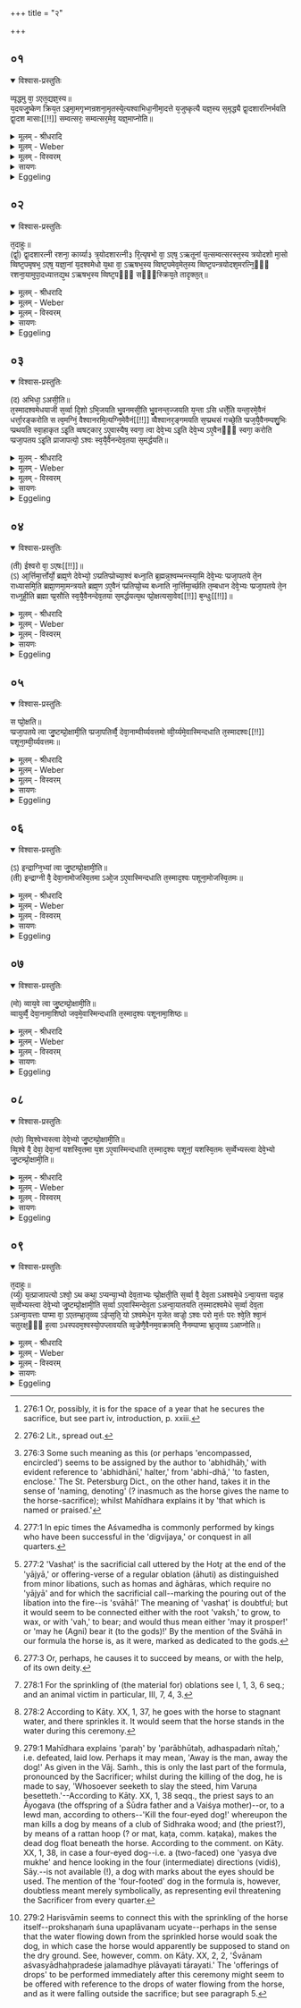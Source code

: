 +++
title = "२"

+++


## ०१


<details open><summary>विश्वास-प्रस्तुतिः</summary>

व्यृद्धमु वा᳘ ऽएत᳘द्यज्ञ᳘स्य॥  
य᳘दयजु᳘ष्केण क्रिय᳘त ऽइमा᳘मगृभ्णन्रशना᳘मृतस्ये᳘त्यश्वाभिधा᳘नीमा᳘दत्ते य᳘जुष्कृत्यै यज्ञ᳘स्य स᳘मृद्ध्यै द्वा᳘दशारत्निर्भवति द्वा᳘दश मासाः[[!!]] सम्वत्सरः᳘ सम्वत्सर᳘मेव᳘ यज्ञ᳘माप्नोति॥
</details>

<details><summary>मूलम् - श्रीधरादि</summary>

व्यृद्धमु वा᳘ ऽएत᳘द्यज्ञ᳘स्य॥  
य᳘दयजु᳘ष्केण क्रिय᳘त ऽइमा᳘मगृभ्णन्रशना᳘मृतस्ये᳘त्यश्वाभिधा᳘नीमा᳘दत्ते य᳘जुष्कृत्यै यज्ञ᳘स्य स᳘मृद्ध्यै द्वा᳘दशारत्निर्भवति द्वा᳘दश मासाः[[!!]] सम्वत्सरः᳘ सम्वत्सर᳘मेव᳘ यज्ञ᳘माप्नोति॥
</details>

<details><summary>मूलम् - Weber</summary>

व्यृद्धमु वा᳘ऽएत᳘द्यज्ञ᳘स्य॥  
य᳘दयजु᳘ष्केण क्रिय᳘तऽइमा᳘मगृम्णन्रशना᳘मृतस्ये᳘त्यश्वाभिधा᳘नीमा᳘दत्ते य᳘जुष्कृत्यै यज्ञ᳘स्य स᳘मृद्ध्यै द्वा᳘दशारत्निर्भवति द्वा᳘दश मा᳘साः संवत्सरः᳘ संवत्सर᳘मेव᳘ यज्ञ᳘माप्नोति॥
</details>

<details><summary>मूलम् - विस्वरम्</summary>


</details>

<details><summary>सायणः</summary>

…
</details>

<details><summary>Eggeling</summary>

1. Now, unsuccessful in the sacrifice, assuredly, is what is performed without a formula. (With Vāj. S. XXII, 2,) 'This rope did they take, at the first age of the truth, [the sages, at the rites: it hath been with us at this Soma-sacrifice, declaring the course in the gaining of the truth],' he takes the halter of the horse in order to supply a formula for the success of the sacrifice. It (the rope) is twelve cubits long,--twelve months make a year: it is the year, the sacrifice [^egg_687], he secures.

[^egg_687]: 276:1 Or, possibly, it is for the space of a year that he secures the sacrifice, but see part iv, introduction, p. xxiii.
</details>


## ०२


<details open><summary>विश्वास-प्रस्तुतिः</summary>

त᳘दाहुः॥  
(र्द्वा᳘) द्वा᳘दशारत्नी रशना᳘ कार्य्या३ त्र᳘योदशारत्नी३ रि᳘त्यृषभो वा᳘ ऽएष᳘ ऽऋतूनां य᳘त्सम्वत्सरस्त᳘स्य त्रयोदशो मा᳘सो व्विष्ट᳘पमृषभ᳘ ऽएष᳘ यज्ञा᳘नां य᳘दश्वमेधो य᳘था वा᳘ ऽऋषभ᳘स्य व्विष्ट᳘पमेव᳘मेत᳘स्य व्विष्ट᳘पन्त्रयोदश᳘मरत्नि᳘ᳫँ᳘ रशना᳘यामुपा᳘दध्यात्तद्य᳘थ ऽऋषभ᳘स्य व्विष्ट᳘पᳫँ᳭ सᳫँ᳭स्क्रिय᳘ते तादृक्त᳘त्॥
</details>

<details><summary>मूलम् - श्रीधरादि</summary>

त᳘दाहुः॥  
(र्द्वा᳘) द्वा᳘दशारत्नी रशना᳘ कार्य्या३ त्र᳘योदशारत्नी३ रि᳘त्यृषभो वा᳘ ऽएष᳘ ऽऋतूनां य᳘त्सम्वत्सरस्त᳘स्य त्रयोदशो मा᳘सो व्विष्ट᳘पमृषभ᳘ ऽएष᳘ यज्ञा᳘नां य᳘दश्वमेधो य᳘था वा᳘ ऽऋषभ᳘स्य व्विष्ट᳘पमेव᳘मेत᳘स्य व्विष्ट᳘पन्त्रयोदश᳘मरत्नि᳘ᳫँ᳘ रशना᳘यामुपा᳘दध्यात्तद्य᳘थ ऽऋषभ᳘स्य व्विष्ट᳘पᳫँ᳭ सᳫँ᳭स्क्रिय᳘ते तादृक्त᳘त्॥
</details>

<details><summary>मूलम् - Weber</summary>

त᳘दाहुः॥  
द्वा᳘दशारत्नी रशना᳘ कार्या३ त्र᳘योदशारत्नी३रि᳘त्यृषभो वा᳘ऽएष᳘ ऋतूनां य᳘त्संवत्सरस्त᳘स्य त्रयोदशो मा᳘सो विष्ट᳘पमृषभ᳘ एष᳘ यज्ञा᳘नां य᳘दश्वमेधो य᳘था वा᳘ऽऋषभ᳘स्य विष्ट᳘पमेव᳘मेत᳘स्य विष्ट᳘पं त्रयोदश᳘मरत्नि᳘ᳫं᳘ रशना᳘यामुपा᳘दध्यात्तद्य᳘थऽऋषभ᳘स्य विष्ट᳘पᳫं सᳫंस्त्रिय᳘ते तादृक्त᳘त् ॥
</details>

<details><summary>मूलम् - विस्वरम्</summary>


</details>

<details><summary>सायणः</summary>

…
</details>

<details><summary>Eggeling</summary>

2. Concerning this they say, 'Is the rope to be made twelve cubits long, or thirteen cubits long?' Well, that year is the bull among the seasons, and the thirteenth (or intercalary) month is an excrescence of the year; and this Aśvamedha is the bull among sacrifices; and inasmuch as the bull has an excrescence (hump), one may add on a thirteenth cubit to the rope as an excrescence to this (Aśvamedha): even as the bull's hump is attached [^egg_688] (to his back), suchlike would this be.

[^egg_688]: 276:2 Lit., spread out.
</details>


## ०३


<details open><summary>विश्वास-प्रस्तुतिः</summary>

(द) अभिधा᳘ ऽअसी᳘ति॥  
त᳘स्मादश्वमेधयाजी स᳘र्व्वा दि᳘शो ऽभि᳘जयति भु᳘वनमसी᳘ति भु᳘वनन्त᳘ज्जयति य᳘न्ता ऽसि धर्त्ते᳘ति यन्ता᳘रमे᳘वैनं धर्त्ता᳘रङ्करोति स त्व᳘मग्निं᳘ वैश्वानरमि᳘त्यग्नि᳘मेवैनं[[!!]] व्वैश्वानर᳘ङ्गमयति स᳘प्प्रथसं गच्छे᳘ति प्प्रज᳘यै᳘वैनम्पशु᳘भिः प्प्रथयति स्वा᳘हाकृत ऽइ᳘ति व्वषट्कार᳘ ऽए᳘वास्यैष᳘ स्वगा᳘ त्वा देवे᳘भ्य ऽइ᳘ति देवे᳘भ्य ऽए᳘वैनᳫँ᳭ स्वगा᳘ करोति प्प्रजा᳘पतय ऽइ᳘ति प्राजापत्यो᳘ ऽश्वः स्व᳘यै᳘वैनन्देव᳘तया स᳘मर्द्धयति॥
</details>

<details><summary>मूलम् - श्रीधरादि</summary>

(द) अभिधा᳘ ऽअसी᳘ति॥  
त᳘स्मादश्वमेधयाजी स᳘र्व्वा दि᳘शो ऽभि᳘जयति भु᳘वनमसी᳘ति भु᳘वनन्त᳘ज्जयति य᳘न्ता ऽसि धर्त्ते᳘ति यन्ता᳘रमे᳘वैनं धर्त्ता᳘रङ्करोति स त्व᳘मग्निं᳘ वैश्वानरमि᳘त्यग्नि᳘मेवैनं[[!!]] व्वैश्वानर᳘ङ्गमयति स᳘प्प्रथसं गच्छे᳘ति प्प्रज᳘यै᳘वैनम्पशु᳘भिः प्प्रथयति स्वा᳘हाकृत ऽइ᳘ति व्वषट्कार᳘ ऽए᳘वास्यैष᳘ स्वगा᳘ त्वा देवे᳘भ्य ऽइ᳘ति देवे᳘भ्य ऽए᳘वैनᳫँ᳭ स्वगा᳘ करोति प्प्रजा᳘पतय ऽइ᳘ति प्राजापत्यो᳘ ऽश्वः स्व᳘यै᳘वैनन्देव᳘तया स᳘मर्द्धयति॥
</details>

<details><summary>मूलम् - Weber</summary>

अभिधा᳘ असी᳘ति॥  
त᳘स्मादश्वमेधयाजी स᳘र्वा दिॗशोऽभि᳘जयति भु᳘वनमसी᳘ति भु᳘वनं त᳘ज्जयति यॗन्तासि धर्ते᳘ति यन्ता᳘रमेॗवैनं धर्ता᳘रं करोति स त्व᳘मग्निं᳘ वैश्वानरमि᳘त्यग्नि᳘मेॗवैनं वैश्वानरं᳘ गमयति स᳘प्रथसं गछे᳘ति प्रज᳘यैॗवैनं पशु᳘भिः प्रथयति स्वा᳘हाकृत इ᳘ति वषट्कार᳘ एॗवास्यैष᳘ स्वगा᳘ त्वा देवे᳘भ्य इ᳘ति देवे᳘भ्य एॗवैनᳫं स्वगा᳘ करोति प्रजा᳘पतयऽइ᳘ति प्राजापत्यो᳘ऽश्वः स्व᳘यैॗवैनं देव᳘तया स᳘मर्धयति॥
</details>

<details><summary>मूलम् - विस्वरम्</summary>


</details>

<details><summary>सायणः</summary>

…
</details>

<details><summary>Eggeling</summary>

3. [He puts the halter on the horse, with Vāj. S. XXII, 3, 4,] 'Encompassing [^egg_689] thou art,'--

[^egg_689]: 276:3 Some such meaning as this (or perhaps 'encompassed, encircled') seems to be assigned by the author to 'abhidhāḥ,' with evident reference to 'abhidhānī,' halter,' from 'abhi-dhā,' 'to fasten, enclose.' The St. Petersburg Dict., on the other hand, takes it in the sense of 'naming, denoting' (? inasmuch as the horse gives the name to the horse-sacrifice); whilst Mahīdhara explains it by 'that which is named or praised.'

therefore the offerer of the Aśvamedha conquers all the quarters [^egg_690];--'the world thou art,'--the world he thus conquers;--'a ruler thou art, an upholder,'--he thus makes him a ruler and upholder;--'go thou unto Agni Vaiśvānara,'--he thus makes him go to Agni Vaiśvānara (the friend of all men);--'of wide extent,'--he thus causes him to extend in offspring and cattle;--'consecrated by Svāhā (hail!),'--this is the Vashaṭ-call [^egg_691] for it;--'good speed (to) thee for the gods!'--he thus makes it of good speed for the gods;--'for Prajāpati,'--the horse is sacred to Prajāpati: he thus supplies [^egg_692] it with his own deity.

[^egg_690]: 277:1 In epic times the Aśvamedha is commonly performed by kings who have been successful in the 'digvijaya,' or conquest in all quarters.

[^egg_691]: 277:2 'Vashaṭ' is the sacrificial call uttered by the Hotr̥ at the end of the 'yājyā,' or offering-verse of a regular oblation (āhuti) as distinguished from minor libations, such as homas and āghāras, which require no 'yājyā' and for which the sacrificial call--marking the pouring out of the libation into the fire--is 'svāhā!' The meaning of 'vashaṭ' is doubtful; but it would seem to be connected either with the root 'vaksh,' to grow, to wax, or with 'vah,' to bear; and would thus mean either 'may it prosper!' or 'may he (Agni) bear it (to the gods)!' By the mention of the Svāhā in our formula the horse is, as it were, marked as dedicated to the gods.

[^egg_692]: 277:3 Or, perhaps, he causes it to succeed by means, or with the help, of its own deity.
</details>


## ०४


<details open><summary>विश्वास-प्रस्तुतिः</summary>

(ती) ईश्वरो वा᳘ ऽएषः[[!!]]॥  
(ऽ) आ᳘र्त्तिमा᳘र्त्तोर्यो᳘ ब्रह्म᳘णे देवेभ्यो᳘ ऽप्प्रतिप्प्रोच्या᳘श्वं बध्ना᳘ति ब्र᳘ह्मन्न᳘श्वम्भन्त्स्या᳘मि देवे᳘भ्यः प्प्रजा᳘पतये ते᳘न राध्यासमि᳘ति ब्रह्मा᳘णमा᳘मन्त्रयते ब्रह्म᳘ण ऽए᳘वैनं प्प्रतिप्प्रो᳘च्य बध्नाति ना᳘र्त्तिमा᳘र्च्छति त᳘म्बधान देवे᳘भ्यः प्प्रजा᳘पतये ते᳘न राध्नुही᳘ति ब्रह्मा प्प्र᳘सौति स्व᳘यै᳘वैनन्देव᳘तया स᳘मर्द्धयत्य᳘थ प्प्रो᳘क्षत्यसा᳘वेव[[!!]] ब᳘न्धुः[[!!]]॥
</details>

<details><summary>मूलम् - श्रीधरादि</summary>

(ती) ईश्वरो वा᳘ ऽएषः[[!!]]॥  
(ऽ) आ᳘र्त्तिमा᳘र्त्तोर्यो᳘ ब्रह्म᳘णे देवेभ्यो᳘ ऽप्प्रतिप्प्रोच्या᳘श्वं बध्ना᳘ति ब्र᳘ह्मन्न᳘श्वम्भन्त्स्या᳘मि देवे᳘भ्यः प्प्रजा᳘पतये ते᳘न राध्यासमि᳘ति ब्रह्मा᳘णमा᳘मन्त्रयते ब्रह्म᳘ण ऽए᳘वैनं प्प्रतिप्प्रो᳘च्य बध्नाति ना᳘र्त्तिमा᳘र्च्छति त᳘म्बधान देवे᳘भ्यः प्प्रजा᳘पतये ते᳘न राध्नुही᳘ति ब्रह्मा प्प्र᳘सौति स्व᳘यै᳘वैनन्देव᳘तया स᳘मर्द्धयत्य᳘थ प्प्रो᳘क्षत्यसा᳘वेव[[!!]] ब᳘न्धुः[[!!]]॥
</details>

<details><summary>मूलम् - Weber</summary>

ईश्वरो वा᳘ऽएषः᳟ ॥  
आ᳘र्तिमा᳘र्तोर्यो᳘ ब्रह्म᳘णे देवेभ्यो᳘ऽप्रतिप्रोच्या᳘श्वं बध्ना᳘ति ब्र᳘ह्मन्न᳘श्वं भन्त्स्या᳘मि देवे᳘भ्यः प्रजा᳘पतये ते᳘न राध्यासमि᳘ति ब्रह्मा᳘णमा᳘मन्त्रयते ब्रह्म᳘णऽएॗवैनं प्रतिप्रो᳘च्य बध्नाति ना᳘र्तिमा᳘र्छति तं᳘ बधान देवे᳘भ्यः प्रजा᳘पतये ते᳘न राध्नुही᳘ति ब्रह्मा प्र᳘सौति स्व᳘यैॗवैनं देव᳘तया स᳘मर्धयत्य᳘थ प्रो᳘क्षत्यसा᳘वेव᳘ बन्धुः᳟ ॥
</details>

<details><summary>मूलम् - विस्वरम्</summary>


</details>

<details><summary>सायणः</summary>

…
</details>

<details><summary>Eggeling</summary>

4. But, verily, he who fetters the horse without announcing it to the Brahman and the gods is liable to incur injury. He addresses the Brahman (the superintending priest) by saying, 'O Brahman, I will fetter the horse for the gods, for Prajāpati: may I prosper therewith!' and having made the announcement

to the Brahman, he ties up the horse, and thus incurs no injury. 'Fetter it for the gods, for Prajāpati: prosper thou therewith!' thus the Brahman urges him, and supplies it (the horse) with its own deity. He then sprinkles it (with water): the (symbolic) meaning of this is the same as before [^egg_693].

[^egg_693]: 278:1 For the sprinkling of (the material for) oblations see I, 1, 3, 6 seq.; and an animal victim in particular, III, 7, 4, 3.
</details>


## ०५


<details open><summary>विश्वास-प्रस्तुतिः</summary>

स प्प्रो᳘क्षति॥  
प्प्रजा᳘पतये त्वा जु᳘ष्टम्प्रो᳘क्षामी᳘ति प्प्रजा᳘पतिर्व्वै᳘ देवा᳘नाम्वीर्य्यवत्तमो व्वी᳘र्य्यमे᳘वास्मिन्दधाति त᳘स्मादश्वः[[!!]] पशूना᳘म्वी᳘र्य्यवत्तमः॥
</details>

<details><summary>मूलम् - श्रीधरादि</summary>

स प्प्रो᳘क्षति॥  
प्प्रजा᳘पतये त्वा जु᳘ष्टम्प्रो᳘क्षामी᳘ति प्प्रजा᳘पतिर्व्वै᳘ देवा᳘नाम्वीर्य्यवत्तमो व्वी᳘र्य्यमे᳘वास्मिन्दधाति त᳘स्मादश्वः[[!!]] पशूना᳘म्वी᳘र्य्यवत्तमः॥
</details>

<details><summary>मूलम् - Weber</summary>

स प्रो᳘क्षति॥  
प्रजा᳘पतये त्वा जु᳘ष्टं प्रो᳘क्षामी᳘ति प्रजा᳘पतिर्वै᳘ देवा᳘नां वीर्यॗवत्तमो वीॗर्य᳘मेॗवास्मिन्दधाति त᳘स्माद᳘श्वः पशूनां᳘ वीॗर्य᳘वत्तमः॥
</details>

<details><summary>मूलम् - विस्वरम्</summary>


</details>

<details><summary>सायणः</summary>

…
</details>

<details><summary>Eggeling</summary>

5. He sprinkles [^egg_694] it, with (Vāj. S. XXII, 5), 'I sprinkle thee (so as to be) acceptable to Prajāpati,'--for Prajāpati is the most vigorous of the gods: it is vigour he bestows on it, whence the horse is the most vigorous of animals.

[^egg_694]: 278:2 According to Kāty. XX, 1, 37, he goes with the horse to stagnant water, and there sprinkles it. It would seem that the horse stands in the water during this ceremony.
</details>


## ०६


<details open><summary>विश्वास-प्रस्तुतिः</summary>

(ऽ) इन्द्राग्नि᳘भ्यां त्वा जु᳘ष्टम्प्रो᳘क्षामी᳘ति॥  
(ती) इन्द्राग्नी वै᳘ देवा᳘नामोजस्वि᳘तमा ऽओ᳘ज ऽए᳘वास्मिन्दधाति त᳘स्माद᳘श्वः पशूना᳘मोजस्वि᳘तमः॥
</details>

<details><summary>मूलम् - श्रीधरादि</summary>

(ऽ) इन्द्राग्नि᳘भ्यां त्वा जु᳘ष्टम्प्रो᳘क्षामी᳘ति॥  
(ती) इन्द्राग्नी वै᳘ देवा᳘नामोजस्वि᳘तमा ऽओ᳘ज ऽए᳘वास्मिन्दधाति त᳘स्माद᳘श्वः पशूना᳘मोजस्वि᳘तमः॥
</details>

<details><summary>मूलम् - Weber</summary>

इन्द्राग्नि᳘भ्यां त्वा जु᳘ष्टं प्रो᳘क्षामी᳘ति॥  
इन्द्राग्नी वै᳘ देवा᳘नामोजस्वि᳘तमाऽओ᳘ज एॗवास्मिन्दधाति त᳘स्माद᳘श्वः पशूना᳘मोजस्वि᳘तमः ॥
</details>

<details><summary>मूलम् - विस्वरम्</summary>


</details>

<details><summary>सायणः</summary>

…
</details>

<details><summary>Eggeling</summary>

6. 'I sprinkle thee, acceptable to Indra and Agni,'--for Indra and Agni are the most powerful of the gods: it is power he bestows on it, whence the horse is the most powerful of animals.
</details>


## ०७


<details open><summary>विश्वास-प्रस्तुतिः</summary>

(मो) व्वाय᳘वे त्वा जु᳘ष्टम्प्रो᳘क्षामी᳘ति॥  
व्वायुर्व्वै᳘ देवा᳘नामा᳘शिष्ठो जव᳘मे᳘वास्मिन्दधाति त᳘स्माद᳘श्वः पशूनामा᳘शिष्ठः॥
</details>

<details><summary>मूलम् - श्रीधरादि</summary>

(मो) व्वाय᳘वे त्वा जु᳘ष्टम्प्रो᳘क्षामी᳘ति॥  
व्वायुर्व्वै᳘ देवा᳘नामा᳘शिष्ठो जव᳘मे᳘वास्मिन्दधाति त᳘स्माद᳘श्वः पशूनामा᳘शिष्ठः॥
</details>

<details><summary>मूलम् - Weber</summary>

वाय᳘वे त्वा जु᳘ष्टं प्रो᳘क्षामी᳘ति॥  
वायुर्वै᳘ देवा᳘नामा᳘शिष्ठो जव᳘मेॗवास्मिन्दधाति त᳘स्माद᳘श्वः पशूनामा᳘शिष्ठः ॥
</details>

<details><summary>मूलम् - विस्वरम्</summary>


</details>

<details><summary>सायणः</summary>

…
</details>

<details><summary>Eggeling</summary>

7. 'I sprinkle thee, acceptable to Vāyu,'--for Vāyu is the swiftest of gods: it is speed he bestows on it, whence the horse is the swiftest of animals.
</details>


## ०८


<details open><summary>विश्वास-प्रस्तुतिः</summary>

(ष्ठो) व्वि᳘श्वेभ्यस्त्वा देवे᳘भ्यो जु᳘ष्टम्प्रो᳘क्षामी᳘ति॥  
व्वि᳘श्वे वै᳘ देवा᳘ देवा᳘नां यशस्वि᳘तमा य᳘श ऽए᳘वास्मिन्दधाति त᳘स्माद᳘श्वः पशूनां᳘ यशस्वि᳘तमः स᳘र्व्वेभ्यस्त्वा देवे᳘भ्यो जु᳘ष्टम्प्रो᳘क्षामी᳘ति॥
</details>

<details><summary>मूलम् - श्रीधरादि</summary>

(ष्ठो) व्वि᳘श्वेभ्यस्त्वा देवे᳘भ्यो जु᳘ष्टम्प्रो᳘क्षामी᳘ति॥  
व्वि᳘श्वे वै᳘ देवा᳘ देवा᳘नां यशस्वि᳘तमा य᳘श ऽए᳘वास्मिन्दधाति त᳘स्माद᳘श्वः पशूनां᳘ यशस्वि᳘तमः स᳘र्व्वेभ्यस्त्वा देवे᳘भ्यो जु᳘ष्टम्प्रो᳘क्षामी᳘ति॥
</details>

<details><summary>मूलम् - Weber</summary>

विश्वेभ्यस्त्वा देवे᳘भ्यो जु᳘ष्टं प्रो᳘क्षामी᳘ति॥  
वि᳘श्वे वै᳘ देवा᳘ देवा᳘नां यशस्वि᳘तमा य᳘श एवास्मिन्दधाति त᳘स्माद᳘श्वः पशूनां᳘ यशस्वि᳘तमः स᳘र्वेभ्यस्त्वा देवे᳘भ्यो जुष्टं प्रो᳘क्षामी᳘ति॥
</details>

<details><summary>मूलम् - विस्वरम्</summary>


</details>

<details><summary>सायणः</summary>

…
</details>

<details><summary>Eggeling</summary>

8. 'I sprinkle thee, acceptable to the All-gods,'--for the All-gods are the most famous of gods: it is fame he bestows on it, whence the horse is the most famous of animals,---'I sprinkle thee, acceptable to all the gods.'
</details>


## ०९


<details open><summary>विश्वास-प्रस्तुतिः</summary>

त᳘दाहुः॥  
(र्य्य᳘) य᳘त्प्राजापत्यो ऽश्वो᳘ ऽथ कथा᳘ ऽप्यन्या᳘भ्यो देव᳘ताभ्यः प्प्रो᳘क्षती᳘ति स᳘र्व्वा वै᳘ देव᳘ता ऽअश्वमे᳘धे ऽन्वा᳘यत्ता यदा᳘ह स᳘र्व्वेभ्यस्त्वा देवे᳘भ्यो जु᳘ष्टम्प्रो᳘क्षामी᳘ति स᳘र्व्वा ऽए᳘वास्मिन्देव᳘ता ऽअन्वा᳘यातयति त᳘स्मादश्वमेधे स᳘र्व्वा देव᳘ता ऽअन्वा᳘यत्ताः पाप्मा वा᳘ ऽएतम्भ्रा᳘तृव्व्य ऽईप्स᳘ति᳘ यो ऽश्वमेधे᳘न य᳘जेत व्वज्रो᳘ ऽश्वः परो म᳘र्त्तः परः श्वे᳘ति श्वा᳘नं चतुरक्ष᳘ᳫँ᳘ ह᳘त्वा ऽधस्पदम᳘श्वस्यो᳘पप्लावयति व्व᳘ज्रेणै᳘वैनम᳘वक्रामति᳘ नैनम्पाप्मा भ्रा᳘तृव्व्य ऽआप्नोति॥
</details>

<details><summary>मूलम् - श्रीधरादि</summary>

त᳘दाहुः॥  
(र्य्य᳘) य᳘त्प्राजापत्यो ऽश्वो᳘ ऽथ कथा᳘ ऽप्यन्या᳘भ्यो देव᳘ताभ्यः प्प्रो᳘क्षती᳘ति स᳘र्व्वा वै᳘ देव᳘ता ऽअश्वमे᳘धे ऽन्वा᳘यत्ता यदा᳘ह स᳘र्व्वेभ्यस्त्वा देवे᳘भ्यो जु᳘ष्टम्प्रो᳘क्षामी᳘ति स᳘र्व्वा ऽए᳘वास्मिन्देव᳘ता ऽअन्वा᳘यातयति त᳘स्मादश्वमेधे स᳘र्व्वा देव᳘ता ऽअन्वा᳘यत्ताः पाप्मा वा᳘ ऽएतम्भ्रा᳘तृव्व्य ऽईप्स᳘ति᳘ यो ऽश्वमेधे᳘न य᳘जेत व्वज्रो᳘ ऽश्वः परो म᳘र्त्तः परः श्वे᳘ति श्वा᳘नं चतुरक्ष᳘ᳫँ᳘ ह᳘त्वा ऽधस्पदम᳘श्वस्यो᳘पप्लावयति व्व᳘ज्रेणै᳘वैनम᳘वक्रामति᳘ नैनम्पाप्मा भ्रा᳘तृव्व्य ऽआप्नोति॥
</details>

<details><summary>मूलम् - Weber</summary>

त᳘दाहुः॥  
य᳘त्प्राजापत्योऽश्वो᳘ऽथ कथा᳘प्यन्या᳘भ्यो देव᳘ताभ्यः प्रो᳘क्षती᳘ति स᳘र्वा वै᳘ देव᳘ता अश्वमेॗधेऽन्वा᳘यत्ता यदा᳘ह स᳘र्वेभ्यस्त्वा देवे᳘भ्यः प्रो᳘क्षामी᳘ति स᳘र्वा एॗवास्मिन्देव᳘ता अन्वा᳘यातयति त᳘स्मादश्वमेधे स᳘र्वा देव᳘ता अन्वा᳘यत्ताः पाप्मा वा᳘ऽएतं भ्रातृव्य ईप्सतिॗ योऽश्वमेधे᳘न य᳘जेत वज्रो᳘ऽश्वः परो म᳘र्तः परः श्वे᳘ति श्वा᳘नं चतुरक्ष᳘ᳫं᳘ हॗत्वाधस्पदम᳘श्वस्यो᳘पप्लावयति व᳘ज्रेणैॗवैनम᳘वक्रामतिॗ नैनं पाप्मा भ्रा᳘तृव्य आप्नोति ॥ २ ॥
</details>

<details><summary>मूलम् - विस्वरम्</summary>


</details>

<details><summary>सायणः</summary>

…
</details>

<details><summary>Eggeling</summary>

9. Concerning this they say, 'Seeing that the horse is sacred to Prajāpati, wherefore (does he say), "I sprinkle thee" for other deities also?' Well, all the gods are concerned in the horse-sacrifice;

when he says, 'I sprinkle thee for all the gods,' he makes all the gods take a concern in the horse-sacrifice; whence all the gods are concerned in the horse-sacrifice. But his wicked enemy seeks to lay hold of him who performs the horse-sacrifice, and the horse is a thunderbolt;--having killed the four-eyed dog, he--with 'Undone [^egg_695] is the man! undone is the dog!'--plunges [^egg_696] it under the horse's feet: it is by means of the thunderbolt

[^egg_695]: 279:1 Mahīdhara explains 'paraḥ' by 'parābhūtaḥ, adhaspadaṁ nītaḥ,' i.e. defeated, laid low. Perhaps it may mean, 'Away is the man, away the dog!' As given in the Vāj. Saṁh., this is only the last part of the formula, pronounced by the Sacrificer; whilst during the killing of the dog, he is made to say, 'Whosoever seeketh to slay the steed, him Varuṇa besetteth.'--According to Kāty. XX, 1, 38 seqq., the priest says to an Āyogava (the offspring of a Śūdra father and a Vaiśya mother)--or, to a lewd man, according to others--'Kill the four-eyed dog!' whereupon the man kills a dog by means of a club of Sidhraka wood; and (the priest?), by means of a rattan hoop (? or mat, kaṭa, comm. kaṭaka), makes the dead dog float beneath the horse. According to the comment. on Kāty. XX, 1, 38, in case a four-eyed dog--i.e. a (two-faced) one 'yasya dve mukhe' and hence looking in the four (intermediate) directions (vidiś), Sāy.--is not available (!), a dog with marks about the eyes should be used. The mention of the 'four-footed' dog in the formula is, however, doubtless meant merely symbolically, as representing evil threatening the Sacrificer from every quarter.

[^egg_696]: 279:2 Harisvāmin seems to connect this with the sprinkling of the horse itself--prokshaṇaṁ śuna upaplāvanam ucyate--perhaps in the sense that the water flowing down from the sprinkled horse would soak the dog, in which case the horse would apparently be supposed to stand on the dry ground. See, however, comm. on Kāty. XX, 2, 2, 'Śvānam aśvasyādhaḥpradeśe jalamadhye plāvayati tārayati.' The 'offerings of drops' to be performed immediately after this ceremony might seem to be offered with reference to the drops of water flowing from the horse, and as it were falling outside the sacrifice; but see paragraph 5.

he thus stamps him down; and the wicked enemy does not lay hold of him.
</details>

